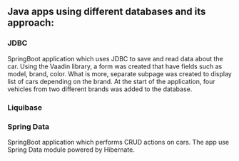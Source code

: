 ## Java apps using different databases and its approach:

### JDBC
SpringBoot application which uses JDBC to save and read data about the car.
Using the Vaadin library, a form was created that have fields such as model, brand, color. What is more,
separate subpage was created to display list of cars depending on the brand. At the start of the application,
four vehicles from two different brands was added to the database.
### Liquibase
### Spring Data
SpringBoot application which performs CRUD actions on cars. The app use Spring Data module powered by Hibernate.